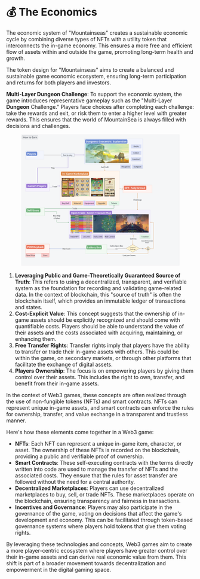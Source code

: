 # 💰 The Economics

The economic system of "Mountainseas" creates a sustainable economic cycle by combining diverse types of NFTs with a utility token that interconnects the in-game economy. This ensures a more free and efficient flow of assets within and outside the game, promoting long-term health and growth.

The token design for "Mountainseas" aims to create a balanced and sustainable game economic ecosystem, ensuring long-term participation and returns for both players and investors.

**Multi-Layer Dungeon Challenge**: To support the economic system, the game introduces representative gameplay such as the "Multi-Layer **Dungeon** Challenge." Players face choices after completing each challenge: take the rewards and exit, or risk them to enter a higher level with greater rewards. This ensures that the world of MountainSea is always filled with decisions and challenges.

<figure><img src="../../.gitbook/assets/f5675bfa786fd876fd538922847cf4d.png" alt=""><figcaption></figcaption></figure>

1. **Leveraging Public and Game-Theoretically Guaranteed Source of Truth**: This refers to using a decentralized, transparent, and verifiable system as the foundation for recording and validating game-related data. In the context of blockchain, this "source of truth" is often the blockchain itself, which provides an immutable ledger of transactions and states.
2. **Cost-Explicit Value**: This concept suggests that the ownership of in-game assets should be explicitly recognized and should come with quantifiable costs. Players should be able to understand the value of their assets and the costs associated with acquiring, maintaining, or enhancing them.
3. **Free Transfer Rights**: Transfer rights imply that players have the ability to transfer or trade their in-game assets with others. This could be within the game, on secondary markets, or through other platforms that facilitate the exchange of digital assets.
4. **Players Ownership**: The focus is on empowering players by giving them control over their assets. This includes the right to own, transfer, and benefit from their in-game assets.

In the context of Web3 games, these concepts are often realized through the use of non-fungible tokens (NFTs) and smart contracts. NFTs can represent unique in-game assets, and smart contracts can enforce the rules for ownership, transfer, and value exchange in a transparent and trustless manner.

Here's how these elements come together in a Web3 game:

* **NFTs**: Each NFT can represent a unique in-game item, character, or asset. The ownership of these NFTs is recorded on the blockchain, providing a public and verifiable proof of ownership.
* **Smart Contracts**: These self-executing contracts with the terms directly written into code are used to manage the transfer of NFTs and the associated costs. They ensure that the rules for asset transfer are followed without the need for a central authority.
* **Decentralized Marketplaces**: Players can use decentralized marketplaces to buy, sell, or trade NFTs. These marketplaces operate on the blockchain, ensuring transparency and fairness in transactions.
* **Incentives and Governance**: Players may also participate in the governance of the game, voting on decisions that affect the game's development and economy. This can be facilitated through token-based governance systems where players hold tokens that give them voting rights.

By leveraging these technologies and concepts, Web3 games aim to create a more player-centric ecosystem where players have greater control over their in-game assets and can derive real economic value from them. This shift is part of a broader movement towards decentralization and empowerment in the digital gaming space.
